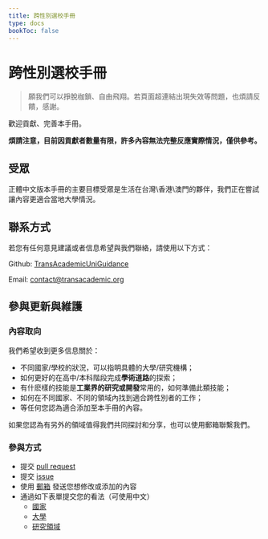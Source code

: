 ```yaml
---
title: 跨性別選校手冊
type: docs
bookToc: false
---
```


# 跨性別選校手冊

> 願我們可以掙脫枷鎖、自由飛翔。若頁面超連結出現失效等問題，也煩請反饋，感謝。

歡迎貢獻、完善本手冊。

**煩請注意，目前因貢獻者數量有限，許多內容無法完整反應實際情況，僅供參考。**

## 受眾

正體中文版本手冊的主要目標受眾是生活在台灣\香港\澳門的夥伴，我們正在嘗試讓內容更適合當地大學情況。

## 聯系方式

若您有任何意見建議或者信息希望與我們聯絡，請使用以下方式：

Github: [TransAcademicUniGuidance](https://github.com/Linzh7/TransAcademicUniGuide)

Email: [contact@transacademic.org](mailto:contact@transacademic.org)

## 參與更新與維護

### 內容取向

我們希望收到更多信息關於：
- 不同國家/學校的狀況，可以指明具體的大學/研究機構；
- 如何更好的在高中/本科階段完成**學術道路**的探索；
- 有什麽樣的技能是**工業界的研究或開發**常用的，如何準備此類技能；
- 如何在不同國家、不同的領域內找到適合跨性別者的工作；
- 等任何您認為適合添加至本手冊的內容。

如果您認為有另外的領域值得我們共同探討和分享，也可以使用郵箱聯繫我們。

### 參與方式

- 提交 [pull request](https://github.com/Linzh7/TransAcademicUniGuide/pulls)
- 提交 [issue](https://github.com/Linzh7/TransAcademicUniGuide/issues)
- 使用 [郵箱](mailto:contact@transacademic.org) 發送您想修改或添加的內容
- 通過如下表單提交您的看法（可使用中文）
  - [國家](https://docs.google.com/forms/d/e/1FAIpQLSfm40NK_kWylDTy-cIhUibpX1LaVx-6vw4EF2x7SgXSIhlXOA/viewform)
  - [大學](https://docs.google.com/forms/d/e/1FAIpQLSdTduZ0wpgJ3W4LDPQ6u_Vm6Gi_AMZYZnwYFl5ifT8SO4yJmA/viewform)
  - [研究領域](https://docs.google.com/forms/d/e/1FAIpQLScgX2iVOC2_5Z3tmbp4kJq6Es2RrEOypUpzaoNIEg-5yNmqFw/viewform)